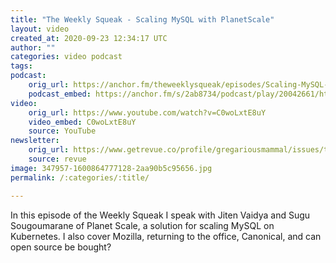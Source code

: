 ```yaml
---
title: "The Weekly Squeak - Scaling MySQL with PlanetScale"
layout: video
created_at: 2020-09-23 12:34:17 UTC
author: ""
categories: video podcast
tags: 
podcast:
    orig_url: https://anchor.fm/theweeklysqueak/episodes/Scaling-MySQL-with-Planet-Scale-ek25f5
    podcast_embed: https://anchor.fm/s/2ab8734/podcast/play/20042661/https%3A%2F%2Fd3ctxlq1ktw2nl.cloudfront.net%2Fstaging%2F2020-8-23%2F9b4df5e6-dc11-498b-b492-5371435c6bbe.mp3
video:
    orig_url: https://www.youtube.com/watch?v=C0woLxtE8uY
    video_embed: C0woLxtE8uY
    source: YouTube
newsletter:
    orig_url: https://www.getrevue.co/profile/gregariousmammal/issues/the-weekly-squeak-scaling-mysql-with-planet-scale-278924?utm_campaign=Issue&utm_content=view_in_browser&utm_medium=email&utm_source=The+Weekly+Squeak
    source: revue
image: 347957-1600864777128-2aa90b5c95656.jpg
permalink: /:categories/:title/

---
```

In this episode of the Weekly Squeak I speak with Jiten Vaidya and Sugu Sougoumarane of Planet Scale, a solution for scaling MySQL on Kubernetes. I also cover Mozilla, returning to the office, Canonical, and can open source be bought?